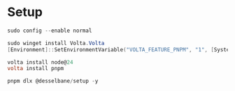 # Setup

```powershell
sudo config --enable normal
```

```powershell
sudo winget install Volta.Volta
[Environment]::SetEnvironmentVariable("VOLTA_FEATURE_PNPM", "1", [System.EnvironmentVariableTarget]::User)
```

```powershell
volta install node@24
volta install pnpm

pnpm dlx @desselbane/setup -y
```
